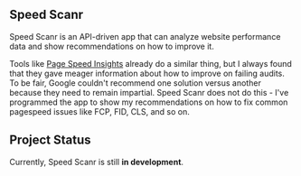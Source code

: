 
## Speed Scanr

Speed Scanr is an API-driven app that can analyze website performance data and show recommendations on how to improve it. 

Tools like [Page Speed Insights](https://pagespeed.web.dev/) already do a similar thing, but I always found that they gave meager information about how to improve on failing audits. To be fair, Google couldn't recommend one solution versus another because they need to remain impartial. Speed Scanr does not do this - I've programmed the app to show my recommendations on how to fix common pagespeed issues like FCP, FID, CLS, and so on. 

## Project Status

Currently, Speed Scanr is still **in development**. 


